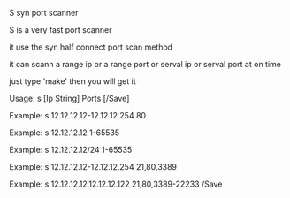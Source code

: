 S syn port scanner


S is a very fast port scanner 


it use the syn half connect port scan method

it can scann a range ip or a range port or serval ip or serval port at on time

just type 'make' then you will get it


Usage:   s [Ip String] Ports [/Save]

Example: s 12.12.12.12-12.12.12.254 80

Example: s 12.12.12.12 1-65535

Example: s 12.12.12.12/24 1-65535

Example: s 12.12.12.12-12.12.12.254 21,80,3389

Example: s 12.12.12.12,12.12.12.122 21,80,3389-22233  /Save

